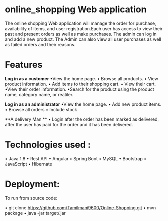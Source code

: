 # online_shopping Web application 
The online shopping Web application will manage the order for purchase, availability of items, and user registration.Each user has access to view their past and present orders as well as make purchases.  The admin can log in and add a new product. The Admin can also view all user purchases as well as failed orders and their reasons.

# Features
**Log in as a customer**
•View the home page.
• Browse all products. 
• View product information. 
• Add items to their shopping cart. 
• View their cart.
•View their order information.
•Search for the product using the product name, category name, or reatiler.

**Log in as an administrator** 
•View the home page. 
• Add new product items. 
• Browse all orders 
• Include stock

**A delivery Man ** 
• Login after the order has been marked as delivered, after the user has paid for the order and it has been delivered.

# Technologies used :

•	Java 1.8 
•	Rest API
•	Angular 
•	Spring Boot
•	MySQL 
•	Bootstrap
•	JavaScript
•	Hibernate

# Deployment:

To run from source code:

•	git clone https://github.com/Tamilmani9600/Online-Shopping.git 
•	mvn package
•	java -jar target/<jarfilename>.jar
